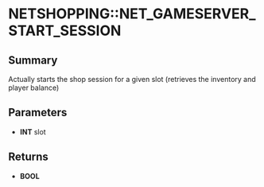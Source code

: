 # NETSHOPPING::NET_GAMESERVER_START_SESSION

## Summary
Actually starts the shop session for a given slot (retrieves the inventory and player balance)

## Parameters
* **INT** slot

## Returns
* **BOOL**